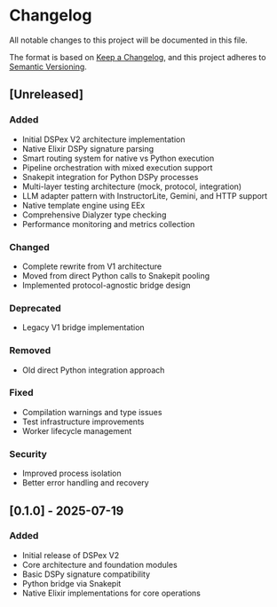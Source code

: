 # Changelog

All notable changes to this project will be documented in this file.

The format is based on [Keep a Changelog](https://keepachangelog.com/en/1.0.0/),
and this project adheres to [Semantic Versioning](https://semver.org/spec/v2.0.0.html).

## [Unreleased]

### Added
- Initial DSPex V2 architecture implementation
- Native Elixir DSPy signature parsing
- Smart routing system for native vs Python execution
- Pipeline orchestration with mixed execution support
- Snakepit integration for Python DSPy processes
- Multi-layer testing architecture (mock, protocol, integration)
- LLM adapter pattern with InstructorLite, Gemini, and HTTP support
- Native template engine using EEx
- Comprehensive Dialyzer type checking
- Performance monitoring and metrics collection

### Changed
- Complete rewrite from V1 architecture
- Moved from direct Python calls to Snakepit pooling
- Implemented protocol-agnostic bridge design

### Deprecated
- Legacy V1 bridge implementation

### Removed
- Old direct Python integration approach

### Fixed
- Compilation warnings and type issues
- Test infrastructure improvements
- Worker lifecycle management

### Security
- Improved process isolation
- Better error handling and recovery

## [0.1.0] - 2025-07-19

### Added
- Initial release of DSPex V2
- Core architecture and foundation modules
- Basic DSPy signature compatibility
- Python bridge via Snakepit
- Native Elixir implementations for core operations
